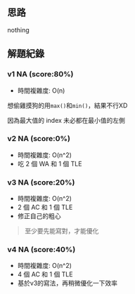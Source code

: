 ## 思路

nothing

## 解題紀錄
### v1 	NA (score:80%)
- 時間複雜度: O(n)

想偷雞摸狗的用`max()`和`min()`，結果不行XD

因為最大值的 index 未必都在最小值的左側

### v2 	NA (score:0%)
- 時間複雜度: O(n^2)
- 吃 2 個 WA 和 1 個 TLE

### v3 NA (score:20%)
- 時間複雜度: O(n^2)
- 2 個 AC 和 1 個 TLE
- 修正自己的粗心

> 至少要先能寫對，才能優化

### v4 NA (score:40%)
- 時間複雜度: O(n^2)
- 4 個 AC 和 1 個 TLE
- 基於v3的寫法，再稍微優化一下效率
